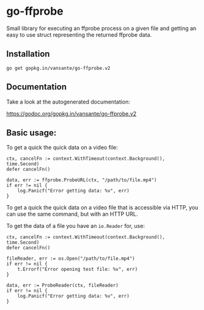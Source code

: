 # go-ffprobe

Small library for executing an ffprobe process on a given file and getting an easy to use struct
representing the returned ffprobe data.

## Installation

```
go get gopkg.in/vansante/go-ffprobe.v2
```

## Documentation

Take a look at the autogenerated documentation:

https://godoc.org/gopkg.in/vansante/go-ffprobe.v2

## Basic usage:

To get a quick the quick data on a video file:

```golang
ctx, cancelFn := context.WithTimeout(context.Background(), time.Second)
defer cancelFn()

data, err := ffprobe.ProbeURL(ctx, "/path/to/file.mp4")
if err != nil {
    log.Panicf("Error getting data: %v", err)
}
```

To get a quick the quick data on a video file that is accessible via HTTP, you can use the same
command, but with an HTTP URL.

To get the data of a file you have an `io.Reader` for, use:

```golang
ctx, cancelFn := context.WithTimeout(context.Background(), time.Second)
defer cancelFn()

fileReader, err := os.Open("/path/to/file.mp4")
if err != nil {
    t.Errorf("Error opening test file: %v", err)
}

data, err := ProbeReader(ctx, fileReader)
if err != nil {
    log.Panicf("Error getting data: %v", err)
}
```